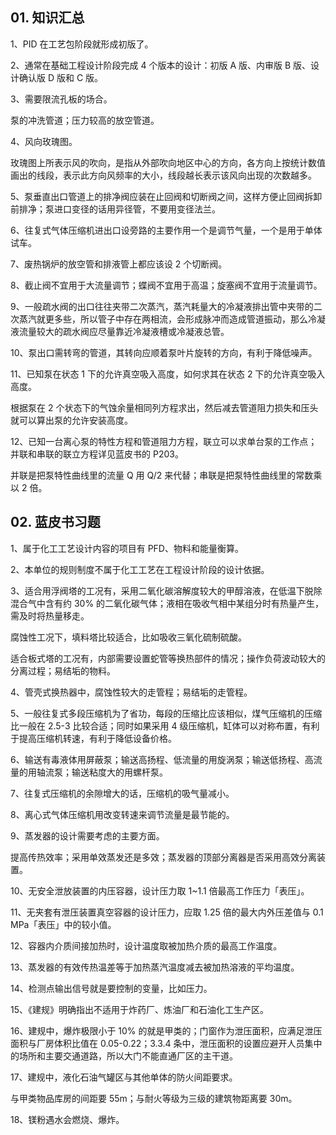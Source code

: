 ## 01. 知识汇总

1、PID 在工艺包阶段就形成初版了。

2、通常在基础工程设计阶段完成 4 个版本的设计：初版 A 版、内审版 B 版、设计确认版 D 版和 C 版。

3、需要限流孔板的场合。

泵的冲洗管道；压力较高的放空管道。

4、风向玫瑰图。

玫瑰图上所表示风的吹向，是指从外部吹向地区中心的方向，各方向上按统计数值画出的线段，表示此方向风频率的大小，线段越长表示该风向出现的次数越多。

5、泵垂直出口管道上的排净阀应装在止回阀和切断阀之间，这样方便止回阀拆卸前排净；泵进口变径的话用异径管，不要用变径法兰。

6、往复式气体压缩机进出口设旁路的主要作用一个是调节气量，一个是用于单体试车。

7、废热锅炉的放空管和排液管上都应该设 2 个切断阀。

8、截止阀不宜用于大流量调节；蝶阀不宜用于高温；旋塞阀不宜用于流量调节。

9、一般疏水阀的出口往往夹带二次蒸汽，蒸汽耗量大的冷凝液排出管中夹带的二次蒸汽就更多些，所以管子中存在两相流，会形成脉冲而造成管道振动，那么冷凝液流量较大的疏水阀应尽量靠近冷凝液槽或冷凝液总管。

10、泵出口需转弯的管道，其转向应顺着泵叶片旋转的方向，有利于降低噪声。

11、已知泵在状态 1 下的允许真空吸入高度，如何求其在状态 2 下的允许真空吸入高度。

根据泵在 2 个状态下的气蚀余量相同列方程求出，然后减去管道阻力损失和压头就可以算出泵的允许安装高度。

12、已知一台离心泵的特性方程和管道阻力方程，联立可以求单台泵的工作点；并联和串联的联立方程详见蓝皮书的 P203。

并联是把泵特性曲线里的流量 Q 用 Q/2 来代替；串联是把泵特性曲线里的常数乘以 2 倍。

## 02. 蓝皮书习题

1、属于化工工艺设计内容的项目有 PFD、物料和能量衡算。

2、本单位的规则制度不属于化工工艺在工程设计阶段的设计依据。

3、适合用浮阀塔的工况有，采用二氧化碳溶解度较大的甲醇溶液，在低温下脱除混合气中含有约 30% 的二氧化碳气体；液相在吸收气相中某组分时有热量产生，需及时将热量移走。

腐蚀性工况下，填料塔比较适合，比如吸收三氧化硫制硫酸。

适合板式塔的工况有，内部需要设置蛇管等换热部件的情况；操作负荷波动较大的分离过程；易结垢的物料。

4、管壳式换热器中，腐蚀性较大的走管程；易结垢的走管程。

5、一般往复式多段压缩机为了省功，每段的压缩比应该相似，煤气压缩机的压缩比一般在 2.5-3 比较合适；同时如果采用 4 级压缩机，缸体可以对称布置，有利于提高压缩机转速，有利于降低设备价格。

6、输送有毒液体用屏蔽泵；输送高扬程、低流量的用旋涡泵；输送低扬程、高流量的用轴流泵；输送粘度大的用螺杆泵。

7、往复式压缩机的余隙增大的话，压缩机的吸气量减小。

8、离心式气体压缩机用改变转速来调节流量是最节能的。

9、蒸发器的设计需要考虑的主要方面。

提高传热效率；采用单效蒸发还是多效；蒸发器的顶部分离器是否采用高效分离装置。

10、无安全泄放装置的内压容器，设计压力取 1~1.1 倍最高工作压力「表压」。

11、无夹套有泄压装置真空容器的设计压力，应取 1.25 倍的最大内外压差值与 0.1 MPa「表压」中的较小值。

12、容器内介质间接加热时，设计温度取被加热介质的最高工作温度。

13、蒸发器的有效传热温差等于加热蒸汽温度减去被加热溶液的平均温度。

14、检测点输出信号就是要控制的变量，比如压力。

15、《建规》明确指出不适用于炸药厂、炼油厂和石油化工生产区。

16、建规中，爆炸极限小于 10% 的就是甲类的；门窗作为泄压面积，应满足泄压面积与厂房体积比值在 0.05-0.22；3.3.4 条中，泄压面积的设置应避开人员集中的场所和主要交通道路，所以大门不能直通厂区的主干道。

17、建规中，液化石油气罐区与其他单体的防火间距要求。

与甲类物品库房的间距要 55m；与耐火等级为三级的建筑物距离要 30m。

18、镁粉遇水会燃烧、爆炸。




